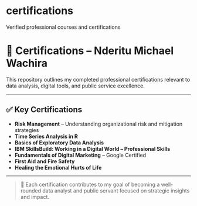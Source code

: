 # certifications
Verified professional courses and certifications
# 📜 Certifications – Nderitu Michael Wachira

This repository outlines my completed professional certifications relevant to data analysis, digital tools, and public service excellence.

---

## ✅ Key Certifications

- **Risk Management** – Understanding organizational risk and mitigation strategies
- **Time Series Analysis in R**
- **Basics of Exploratory Data Analysis**
- **IBM SkillsBuild: Working in a Digital World – Professional Skills**
- **Fundamentals of Digital Marketing** – Google Certified
- **First Aid and Fire Safety**
- **Healing the Emotional Hurts of Life**

---

> 🎯 Each certification contributes to my goal of becoming a well-rounded data analyst and public servant focused on strategic insights and impact.
